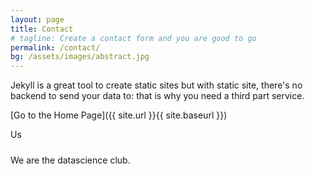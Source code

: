 ```yaml
---
layout: page
title: Contact
# tagline: Create a contact form and you are good to go
permalink: /contact/
bg: /assets/images/abstract.jpg
---
```


Jekyll is a great tool to create static sites but with static site, there's no backend to send your data to: that is why you need a third part service.

[Go to the Home Page]({{ site.url }}{{ site.baseurl }})

Us
#####
We are the datascience club. 

